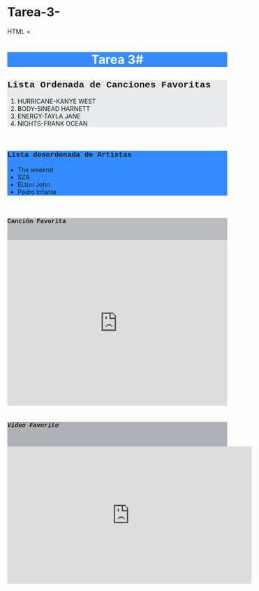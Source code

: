 # Tarea-3-
HTML
<<!DOCTYPE html>
<html>
<style type="text/css">
	body{
		background: url(Cuadros.jpg);
		background-attachment: fixed;
		background-position: center;
		background-repeat: no-repeat;
		background-size: cover;
	}

	h1{
		font-family: Consolas;
		font-size: 100;

		}

		div{
			background-color: 338BFF;

		}

		#Ordenada{
			background-color: E8EAEC;
			font-size: 14;
		}

		#desordenada{
			background-color:
CED2D5
;

		}

		h2{
			font-family: Courier;
		}

		h3{
			font-family: Courier;
		}

		h4{
			font-family: Courier;
		}

		#Audio{
			background-color: BABBBC;
		}

		#Video{
			background-color: AEB2B6;
		}

		h5{
			font-family: Courier;
		}
</style>
<head>
	<meta charset="utf-8">
	<title>Tarea #3</title>
</head>
<body>
<div><center><h1><font color="white">Tarea 3#</font></h1></center></div>
<div id="Ordenada">
	<left><h2>Lista Ordenada de Canciones Favoritas</h2></left>
    <ol type="1">
    	<li>HURRICANE-KANYE WEST</li>
    	<li>BODY-SINEAD HARNETT</li>
    	<li>ENERGY-TAYLA JANE</li>
    	<li>NIGHTS-FRANK OCEAN</li>
    </ol>
       
</div>
<BR>
<div id="desordenada">
	<left><h3>Lista desordenada de Artistas</h3></left>
	<ul>
		<li>The weeknd</li>
		<li>SZA</li>
		<li>ELton John</li>
		<li>Pedro Infante</li>
	</ul>
	
</div>
<br>
<div id="Audio">
	<left><h4>Canción Favorita</h4></left>
	<br>
	<iframe src="https://open.spotify.com/embed/track/0ARK753YaiJbpLUk7z5yIM" width="100%" height="380" frameBorder="0" allowtransparency="true" allow="encrypted-media"></iframe>

</div>
<br>
<div id="Video">
	<left><h5>Video Favorito</h5></left>
	<br>
	<iframe width="560" height="315" src="https://www.youtube.com/embed/JQbjS0_ZfJ0" title="YouTube video player" frameborder="0" allow="accelerometer; autoplay; clipboard-write; encrypted-media; gyroscope; picture-in-picture" allowfullscreen></iframe>

	
</div>

</body>
</html>
